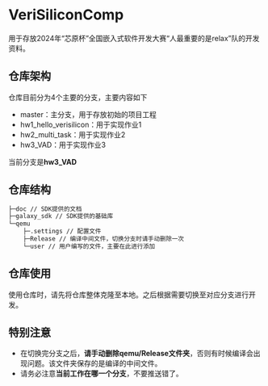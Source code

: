 # VeriSiliconComp

用于存放2024年“芯原杯”全国嵌入式软件开发大赛“人最重要的是relax”队的开发资料。

## 仓库架构

仓库目前分为4个主要的分支，主要内容如下

* master：主分支，用于存放初始的项目工程
* hw1_hello_verisilicon：用于实现作业1
* hw2_multi_task：用于实现作业2
* hw3_VAD：用于实现作业3

当前分支是**hw3_VAD**

## 仓库结构

```bash
├─doc // SDK提供的文档
├─galaxy_sdk // SDK提供的基础库
└─qemu
    ├─.settings // 配置文件
    ├─Release // 编译中间文件，切换分支时请手动删除一次
    └─user // 用户编写的文件，主要在此进行添加
```

## 仓库使用

使用仓库时，请先将仓库整体克隆至本地。之后根据需要切换至对应分支进行开发。

## 特别注意

* 在切换完分支之后，**请手动删除qemu/Release文件夹**，否则有时候编译会出现问题。该文件夹保存的是编译的中间文件。
* 请务必注意**当前工作在哪一个分支**，不要推送错了。